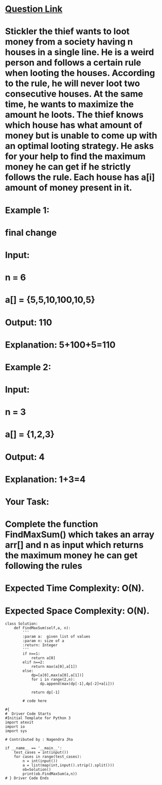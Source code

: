 # [Question Link](https://practice.geeksforgeeks.org/problems/stickler-theif-1587115621/1/?track=amazon-arrays&batchId=192#)

# Stickler the thief wants to loot money from a society having n houses in a single line. He is a weird person and follows a certain rule when looting the houses. According to the rule, he will never loot two consecutive houses. At the same time, he wants to maximize the amount he loots. The thief knows which house has what amount of money but is unable to come up with an optimal looting strategy. He asks for your help to find the maximum money he can get if he strictly follows the rule. Each house has a[i] amount of money present in it.

# Example 1:
# final change
# Input:
# n = 6
# a[] = {5,5,10,100,10,5}
# Output: 110
# Explanation: 5+100+5=110
# Example 2:

# Input:
# n = 3
# a[] = {1,2,3}
# Output: 4
# Explanation: 1+3=4
# Your Task:
# Complete the function FindMaxSum() which takes an array arr[] and n as input which returns the maximum money he can get following the rules
 

# Expected Time Complexity: O(N).
# Expected Space Complexity: O(N).


```
class Solution:    
    def FindMaxSum(self,a, n):
        '''
        :param a:  given list of values
        :param n: size of a
        :return: Integer
        '''
        if n==1:
            return a[0]
        elif n==2:
            return max(a[0],a[1])
        else:
            dp=[a[0],max(a[0],a[1])]
            for i in range(2,n):
                dp.append(max(dp[-1],dp[-2]+a[i]))
        
            return dp[-1]
            
        # code here

#{ 
#  Driver Code Starts
#Initial Template for Python 3
import atexit
import io
import sys

# Contributed by : Nagendra Jha

if __name__ == '__main__':
    test_cases = int(input())
    for cases in range(test_cases):
        n = int(input())
        a = list(map(int,input().strip().split()))
        ob=Solution()
        print(ob.FindMaxSum(a,n))
# } Driver Code Ends
```
